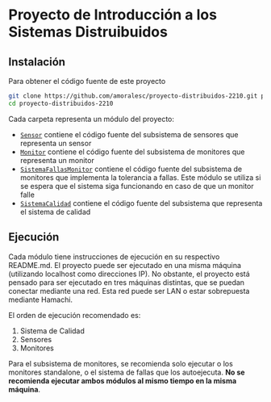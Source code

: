 # Proyecto de Introducción a los Sistemas Distruibuidos

## Instalación

Para obtener el código fuente de este proyecto

```bash
git clone https://github.com/amoralesc/proyecto-distribuidos-2210.git proyecto-distribuidos-2210
cd proyecto-distribuidos-2210
```

Cada carpeta representa un módulo del proyecto:

- [`Sensor`](/Sensor) contiene el código fuente del subsistema de sensores que representa un sensor
- [`Monitor`](/Monitor) contiene el código fuente del subsistema de monitores que representa un monitor
- [`SistemaFallasMonitor`](/SistemaFallasMonitor) contiene el código fuente del subsistema de monitores que implementa la tolerancia a fallas. Este módulo se utiliza si se espera que el sistema siga funcionando en caso de que un monitor falle
- [`SistemaCalidad`](/SistemaCalidad) contiene el código fuente del subsistema que representa el sistema de calidad

## Ejecución

Cada módulo tiene instrucciones de ejecución en su respectivo README.md. El proyecto puede ser ejecutado en una misma máquina (utilizando localhost como direcciones IP). No obstante, el proyecto está pensado para ser ejecutado en tres máquinas distintas, que se puedan conectar mediante una red. Esta red puede ser LAN o estar sobrepuesta mediante Hamachi.

El orden de ejecución recomendado es:
1. Sistema de Calidad
2. Sensores
3. Monitores

Para el subsistema de monitores, se recomienda solo ejecutar o los monitores standalone, o el sistema de fallas que los autoejecuta. **No se recomienda ejecutar ambos módulos al mismo tiempo en la misma máquina**.